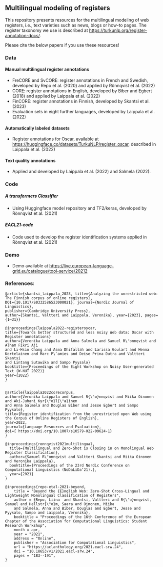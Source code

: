 ## Multilingual modeling of registers

This repository presents resources for the multilingual modeling of web registers, i.e., text varieties such as news, blogs or how-to pages. The register taxonomy we use is described at https://turkunlp.org/register-annotation-docs/.

Please cite the below papers if you use these resources!

### Data

#### Manual multilingual register annotations
* FreCORE and SvCORE: register annotations in French and Swedish, developed by Repo et al. (2020) and applied by Rönnqvist et al. (2022)
* CORE: register annotations in English, developed by Biber and Egbert (2018) and applied by Laippala et al. (2022)
* FinCORE: register annotations in Finnish, developed by Skantsi et al. (2023)
* Evaluation sets in eight further languages, developed by Laippala et al. (2022)

#### Automatically labeled datasets
* Register annotations for Oscar, available at https://huggingface.co/datasets/TurkuNLP/register_oscar, described in Laippala et al. (2022)

#### Text quality annotations
* Applied and developed by Laippala et al. (2022) and Salmela (2022).

### Code

##### A transformers Classifier 
* Using Huggingface model repository and TF2/keras, developed by Rönnqvist et al. (2021)

##### EACL21-code 
* Code used to develop the register identification systems applied in Rönnqvist et al. (2021)

### Demo
* Demo available at https://live.european-language-grid.eu/catalogue/tool-service/20212

### References:
```
@article{skantsi_laippala_2023, title={Analyzing the unrestricted web: The Finnish corpus of online registers}, 
DOI={10.1017/S0332586523000021}, journal={Nordic Journal of Linguistics}, 
publisher={Cambridge University Press}, 
author={Skantsi, Valtteri and Laippala, Veronika}, year={2023}, pages={1–31}}
```
```
@inproceedings{laippala2022-registeroscar,
title={Towards better structured and less noisy Web data: Oscar with Register annotations}
author={Veronika Laippala and Anna Salmela and Samuel R\"onnqvist and Alham Fikri Aji 
and Li-Hsin Chang and Asma Dhifallah and Larissa Goulart and Henna Kortelainen and Marc P\`amies and Deise Prina Dutra and Valtteri Skantsi 
and Lintang Sutawika and Sampo Pyysalo}
booktitle={Proceedings of the Eight Workshop on Noisy User-generated Text (W-NUT 2022)}
year={2022}
}

```
```

@article{laippala2022corecorpus,
author={Veronika Laippala and Samuel R{\"o}nnqvist and Miika Oinonen and Aki-Juhani Kyr{\"o}l{\"a}inen 
and Anna Salmela and Douglas Biber and Jesse Egbert and Sampo Pyysalo},
title={Register identification from the unrestricted open Web using the Corpus of Online Registers of English},
year=2022,
journal={Language Resources and Evaluation},
doi={ https://doi.org/10.1007/s10579-022-09624-1}
}

```
```
@inproceedings{ronnqvist2021multilingual,
  title={Multilingual and Zero-Shot is Closing in on Monolingual Web Register Classification},
  author={Samuel R\"onnqvist and Valtteri Skantsi and Miika Oinonen and Veronika Laippala},
  booktitle={Proceedings of the 23rd Nordic Conference on Computational Linguistics (NoDaLiDa’21).},
  year={2021}
}
```
```
@inproceedings{repo-etal-2021-beyond,
    title = "Beyond the {E}nglish Web: Zero-Shot Cross-Lingual and Lightweight Monolingual Classification of Registers",
    author = {Repo, Liina  and Skantsi, Valtteri and R{\"o}nnqvist, Samuel and Hellstr{\"o}m, Saara and Oinonen, Miika 
    and Salmela, Anna and Biber, Douglas and Egbert, Jesse and Pyysalo, Sampo and Laippala, Veronika},
    booktitle = "Proceedings of the 16th Conference of the European Chapter of the Association for Computational Linguistics: Student Research Workshop",
    month = apr,
    year = "2021",
    address = "Online",
    publisher = "Association for Computational Linguistics",
    url = "https://aclanthology.org/2021.eacl-srw.24",
    doi = "10.18653/v1/2021.eacl-srw.24",
    pages = "183--191",
}
```

